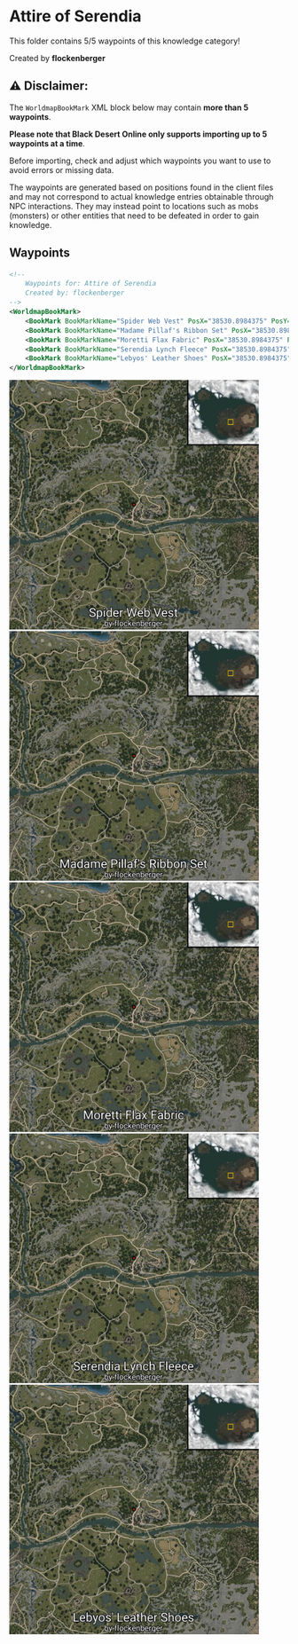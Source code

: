 # Attire of Serendia

This folder contains 5/5 waypoints of this knowledge category!


Created by **flockenberger**

## ⚠️ Disclaimer:
The `WorldmapBookMark` XML block below may contain **more than 5 waypoints**.

**Please note that Black Desert Online only supports importing up to 5 waypoints at a time**.

Before importing, check and adjust which waypoints you want to use to avoid errors or missing data.

The waypoints are generated based on positions found in the client files and may not correspond to actual knowledge entries obtainable through NPC interactions.
They may instead point to locations such as mobs (monsters) or other entities that need to be defeated in order to gain knowledge.

## Waypoints
```xml
<!--
    Waypoints for: Attire of Serendia
    Created by: flockenberger
-->
<WorldmapBookMark>
    <BookMark BookMarkName="Spider Web Vest" PosX="38530.8984375" PosY="-995.7860107421875" PosZ="-29238.19921875" />
    <BookMark BookMarkName="Madame Pillaf's Ribbon Set" PosX="38530.8984375" PosY="-995.7860107421875" PosZ="-29238.19921875" />
    <BookMark BookMarkName="Moretti Flax Fabric" PosX="38530.8984375" PosY="-995.7860107421875" PosZ="-29238.19921875" />
    <BookMark BookMarkName="Serendia Lynch Fleece" PosX="38530.8984375" PosY="-995.7860107421875" PosZ="-29238.19921875" />
    <BookMark BookMarkName="Lebyos' Leather Shoes" PosX="38530.8984375" PosY="-995.7860107421875" PosZ="-29238.19921875" />
</WorldmapBookMark>
```

<img src="./Attire of Serendia_Spider Web Vest_Preview.webp" width="450"/> <img src="./Attire of Serendia_Madame Pillaf's Ribbon Set_Preview.webp" width="450"/> <img src="./Attire of Serendia_Moretti Flax Fabric_Preview.webp" width="450"/> <img src="./Attire of Serendia_Serendia Lynch Fleece_Preview.webp" width="450"/> <img src="./Attire of Serendia_Lebyos' Leather Shoes_Preview.webp" width="450"/> 